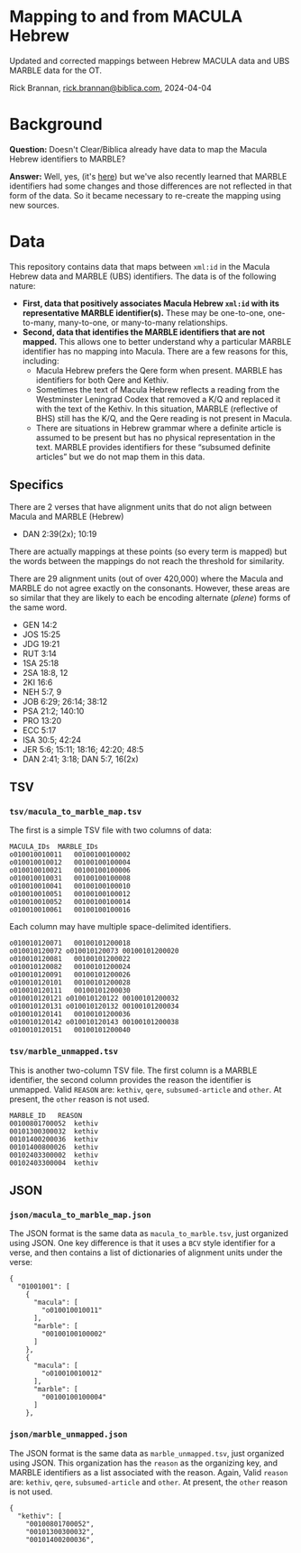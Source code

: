 # Mapping to and from MACULA Hebrew

Updated and corrected mappings between Hebrew MACULA data and UBS MARBLE data for the OT.

Rick Brannan, rick.brannan@biblica.com, 2024-04-04

# Background

**Question:** Doesn't Clear/Biblica already have data to map the Macula Hebrew identifiers to MARBLE? 

**Answer:** Well, yes, (it's [here](morpheme-mappings.xml)) but we've also recently learned that MARBLE identifiers 
had some changes and those differences are not reflected in that form of the data. So it became necessary to 
re-create the mapping using new sources.

# Data

This repository contains data that maps between `xml:id` in the Macula Hebrew data and MARBLE (UBS) identifiers. 
The data is of the following nature:

* **First, data that positively associates Macula Hebrew `xml:id` with its representative MARBLE identifier(s).** These
  may be one-to-one, one-to-many, many-to-one, or many-to-many relationships.
* **Second, data that identifies the MARBLE identifiers that are not mapped.** This allows one to better understand why
  a particular MARBLE identifier has no mapping into Macula. There are a few reasons for this, including:
  * Macula Hebrew prefers the Qere form when present. MARBLE has identifiers for both Qere and Kethiv.
  * Sometimes the text of Macula Hebrew reflects a reading from the Westminster Leningrad Codex that removed a K/Q and 
    replaced it with the text of the Kethiv. In this situation, MARBLE (reflective of BHS) still has the K/Q, and the 
    Qere reading is not present in Macula.
  * There are situations in Hebrew grammar where a definite article is assumed to be present but has no physical 
    representation in the text. MARBLE provides identifiers for these “subsumed definite articles” but we do not 
	map them in this data.

## Specifics

There are 2 verses that have alignment units that do not align between Macula and MARBLE (Hebrew)

* DAN 2:39(2x); 10:19

There are actually mappings at these points (so every term is mapped) but the words between the mappings do not
reach the threshold for similarity.

There are 29 alignment units (out of over 420,000) where the Macula and MARBLE do not agree exactly on the consonants. 
However, these areas are so similar that they are likely to each be encoding alternate (_plene_) forms of the same word.

* GEN 14:2
* JOS 15:25
* JDG 19:21
* RUT 3:14
* 1SA 25:18
* 2SA 18:8, 12
* 2KI 16:6
* NEH 5:7, 9
* JOB 6:29; 26:14; 38:12
* PSA 21:2; 140:10
* PRO 13:20
* ECC 5:17
* ISA 30:5; 42:24
* JER 5:6; 15:11; 18:16; 42:20; 48:5
* DAN 2:41; 3:18; DAN 5:7, 16(2x)


## TSV

### `tsv/macula_to_marble_map.tsv`

The first is a simple TSV file with two columns of data:

```
MACULA_IDs	MARBLE_IDs
o010010010011	00100100100002
o010010010012	00100100100004
o010010010021	00100100100006
o010010010031	00100100100008
o010010010041	00100100100010
o010010010051	00100100100012
o010010010052	00100100100014
o010010010061	00100100100016
```

Each column may have multiple space-delimited identifiers.

```
o010010120071	00100101200018
o010010120072 o010010120073	00100101200020
o010010120081	00100101200022
o010010120082	00100101200024
o010010120091	00100101200026
o010010120101	00100101200028
o010010120111	00100101200030
o010010120121 o010010120122	00100101200032
o010010120131 o010010120132	00100101200034
o010010120141	00100101200036
o010010120142 o010010120143	00100101200038
o010010120151	00100101200040
```

### `tsv/marble_unmapped.tsv`

This is another two-column TSV file. The first column is a MARBLE identifier, the second column provides the reason
the identifier is unmapped. Valid `REASON` are: `kethiv`, `qere`, `subsumed-article` and `other`. At present, the 
`other` reason is not used.

```
MARBLE_ID	REASON
00100801700052	kethiv
00101300300032	kethiv
00101400200036	kethiv
00101400800026	kethiv
00102403300002	kethiv
00102403300004	kethiv
```

## JSON

### `json/macula_to_marble_map.json`

The JSON format is the same data as `macula_to_marble.tsv`, just organized using JSON. One key difference is that it 
uses a `BCV` style identifier for a verse, and then contains a list of dictionaries of alignment units under the verse:

```
{
  "01001001": [
    {
      "macula": [
        "o010010010011"
      ],
      "marble": [
        "00100100100002"
      ]
    },
    {
      "macula": [
        "o010010010012"
      ],
      "marble": [
        "00100100100004"
      ]
    },
```

### `json/marble_unmapped.json`

The JSON format is the same data as `marble_unmapped.tsv`, just organized using JSON. This organization has the `reason`
as the organizing key, and MARBLE identifiers as a list associated with the reason. Again, Valid `reason` are: `kethiv`,
`qere`, `subsumed-article` and `other`. At present, the `other` reason is not used.

```
{
  "kethiv": [
    "00100801700052",
    "00101300300032",
    "00101400200036",

```

